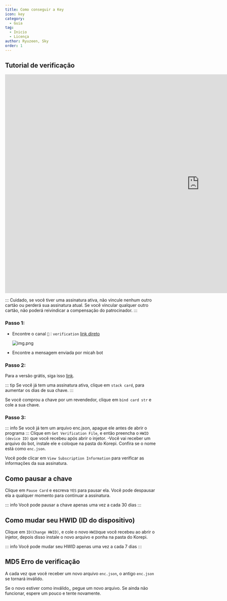 ```yaml
---
title: Como conseguir a Key
icon: key
category:
  - Guia
tag:
  - Inicio
  - Licença
author: Ryuzeen, Sky
order: 1
---
```


## Tutorial de verificação

<div class="iframe-container"><iframe width="1280" height="720" src="https://www.youtube.com/embed/x_fIDmyQJiI" title="How to use Pertamax" frameborder="0" allow="accelerometer; autoplay; clipboard-write; encrypted-media; gyroscope; picture-in-picture; web-share" referrerpolicy="strict-origin-when-cross-origin" allowfullscreen></iframe></div>

::: Cuidado, se você tiver uma assinatura ativa, não vincule nenhum outro cartão ou perderá sua assinatura atual. Se você vincular qualquer outro cartão, não poderá reivindicar a compensação do patrocinador. :::

### Passo 1:
- Encontre o canal `🔐｜verification` [link direto](https://discord.com/channels/1069057220802781265/1203687333107335198)

  ![img.png](/assets/images/docs/202402/verify-1.png)
  
- Encontre a mensagem enviada por micah bot
### Passo 2:
Para a versão grátis, siga isso [link](free.md).

::: tip Se você já tem uma assinatura ativa, clique em `stack card`, para aumentar os dias de sua chave.
:::

Se você comprou a chave por um revendedor, clique em `bind card str` e cole a sua chave.

### Passo 3:
::: info Se você já tem um arquivo enc.json, apague ele antes de abrir o programa
:::
Clique em `Get Verification File`, e então preencha o  `HWID (device ID)` que você recebeu após abrir o injetor.
-Você vai receber um arquivo do bot, instale ele e coloque na pasta do Korepi. Confira se o nome está como `enc.json`.


Você pode clicar em `View Subscription Information` para verificar as informações da sua assinatura.

## Como pausar a chave

Clique em `Pause Card` e escreva `YES` para pausar ela. Você pode despausar ela a qualquer momento para continuar a assinatura.

::: info Você pode pausar a chave apenas uma vez a cada 30 dias
:::

## Como mudar seu HWID (ID do dispositivo)

Clique em `ID(Change HWID)`, e cole o novo `HWID`que você recebeu ao abrir o injetor, depois disso instale o novo arquivo e ponha na pasta do Korepi.

::: info Você pode mudar seu HWID apenas uma vez a cada 7 dias
:::

## MD5 Erro de verificação
A cada vez que você receber um novo arquivo `enc.json`, o antigo `enc.json` se tornará inválido.

Se o novo estiver como inválido,, pegue um novo arquivo. Se ainda não funcionar, espere um pouco e tente novamente.
